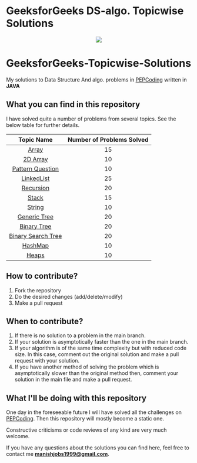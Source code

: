 # GeeksforGeeks DS-algo. Topicwise Solutions
<p align="center">
  <img src="https://miro.medium.com/max/1050/1*9QRFQdpO2f59GsN2KsE9XA.png">
</p>

# GeeksforGeeks-Topicwise-Solutions

My solutions to Data Structure And algo. problems in [PEPCoding](https://www.pepcoding.com/resources/online-java-foundation) written in **JAVA**

## What you can find in this repository

I have solved quite a number of problems from several topics. See the below table for further details. 

[//]: # (Run the py script to generate the below table.)

| Topic Name| Number of Problems Solved| 
|  :--------: |  :--------: | 
| [Array](https://github.com/Marvel999/Data_Structure_Algo/tree/master/Array)|15|
|[2D Array](https://github.com/Marvel999/Data_Structure_Algo/tree/master/TwoDimationalArray)|10|
|[Pattern Question](https://github.com/Marvel999/Data_Structure_Algo/tree/master/Pattern_question)|10|
|[LinkedList](https://github.com/Marvel999/Data_Structure_Algo/tree/master/LinkedList)|25|
|[Recursion](https://github.com/Marvel999/Data_Structure_Algo/tree/master/Recursion)|20|
|[Stack](https://github.com/Marvel999/Data_Structure_Algo/tree/master/Stacks)|15|
|[String](https://github.com/Marvel999/Data_Structure_Algo/tree/master/String)|10|
|[Generic Tree](https://github.com/Marvel999/Data_Structure_Algo/tree/master/Generic_Tree)|20|
|[Binary Tree](https://github.com/Marvel999/Data_Structure_Algo/tree/master/Binary_Tree)|20|
|[Binary Search Tree](https://github.com/Marvel999/Data_Structure_Algo/tree/master/Binary_Search_Tree)|20|
|[HashMap](https://github.com/Marvel999/Data_Structure_Algo/tree/master/HashMap)|10|
|[Heaps](https://github.com/Marvel999/Data_Structure_Algo/tree/master/Heaps)|10|





## How to contribute?

1. Fork the repository 
2. Do the desired changes (add/delete/modify)
3. Make a pull request

## When to contribute?

1. If there is no solution to a problem in the main branch.
2. If your solution is asymptotically faster than the one in the main branch.
3. If your algorithm is of the same time complexity but with reduced code size. In this case, comment out the original solution and make a pull request with your solution.
4. If you have another method of solving the problem which is asymptotically slower than the original method then, comment your solution in the main file and make a pull request.


## What I'll be doing with this repository

One day in the foreseeable future I will have solved all the challenges on [PEPCoding](https://www.pepcoding.com/resources/online-java-foundation).
Then this repository will mostly become a static one.

Constructive criticisms or code reviews of any kind are very much welcome.

If you have any questions about the solutions you can find here, feel free to contact me **manishjobs1999@gmail.com**.


